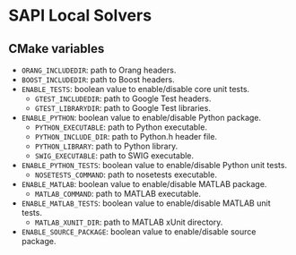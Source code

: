 # SAPI Local Solvers

## CMake variables

* `ORANG_INCLUDEDIR`: path to Orang headers.
* `BOOST_INCLUDEDIR`: path to Boost headers.
* `ENABLE_TESTS`: boolean value to enable/disable core unit tests.
    * `GTEST_INCLUDEDIR`: path to Google Test headers.
    * `GTEST_LIBRARYDIR`: path to Google Test libraries.
* `ENABLE_PYTHON`: boolean value to enable/disable Python package.
    * `PYTHON_EXECUTABLE`: path to Python executable.
    * `PYTHON_INCLUDE_DIR`: path to Python.h header file.
    * `PYTHON_LIBRARY`: path to Python library.
    * `SWIG_EXECUTABLE`: path to SWIG executable.
* `ENABLE_PYTHON_TESTS`: boolean value to enable/disable Python unit tests.
    * `NOSETESTS_COMMAND`: path to nosetests executable.
* `ENABLE_MATLAB`: boolean value to enable/disable MATLAB package.
    * `MATLAB_COMMAND`: path to MATLAB executable.
* `ENABLE_MATLAB_TESTS`: boolean value to enable/disable MATLAB unit tests.
    * `MATLAB_XUNIT_DIR`: path to MATLAB xUnit directory.
* `ENABLE_SOURCE_PACKAGE`: boolean value to enable/disable source package.

